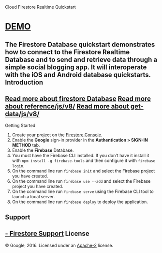 Cloud Firestore Realtime Quickstart

[DEMO](https://solutions-dashbord.web.app/#)
=============================
The Firestore Database quickstart demonstrates how to connect to the Firestore Realtime Database and
to send and retrieve data through a simple social blogging app. It will interoperate with the iOS and
Android database quickstarts.
Introduction
------------
[Read more about firestore Database](https://firebase.google.com/docs/firestore/quickstart)
[Read more about reference/js/v8/](https://firebase.google.com/docs/reference/js/v8/firebase.firestore.Firestore)
[Read more about get-data/js/v8/](https://firebase.google.com/docs/firestore/query-data/get-data)
---------------
Getting Started

 1. Create your project on the [Firestore Console](https://console.firebase.google.com).
 1. Enable the **Google** sign-in provider in the **Authentication > SIGN-IN METHOD** tab.
 1. Enable the **Firebase** Database.
 1. You must have the Firebase CLI installed. If you don't have it install it with `npm install -g firebase-tools` and then configure it with `firebase login`.
 1. On the command line run `firebase init` and select the Firebase project you have created.
 1. On the command line run `firebase use --add` and select the Firebase project you have created.
 1. On the command line run `firebase serve` using the Firebase CLI tool to launch a local server.
 1. On the command line run `firebase deploy` to deploy the application.

Support
-------
[- Firestore Support](https://mesharis.github.io)
License
-------
© Google, 2016. Licensed under an [Apache-2](../LICENSE) license.
